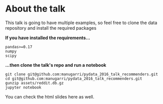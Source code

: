# About the talk

This talk is going to have multiple examples, so feel free to clone the data repository and install the required packages

**If you have installed the requirements...** 

```
pandas>=0.17
numpy
scipy
```

**...then clone the talk's repo and run a notebook**

```
git clone git@github.com:manugarri/pydata_2016_talk_recommenders.git
cd git@github.com:manugarri/pydata_2016_talk_recommenders.git
gunzip assets/reddit.db.gz
jupyter notebook
```

You can check the html slides here as well.
